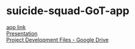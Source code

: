 # suicide-squad-GoT-app
[app link](https://nicolegeorge.github.io/gameofthrones-app/) <br>
[Presentation](https://www.canva.com/design/DAD4qdWwwmk/0q_h4BcIbnUpxcMqZ6aKxA/view)<br>
[Project Development Files - Google Drive](https://drive.google.com/drive/folders/1MZLoPB9Dq9cLHT3-mgOl7nKCpzUVmRrE?usp=sharing)

